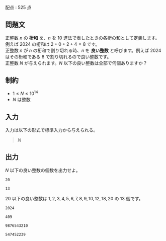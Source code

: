 配点 : $525$ 点

## 問題文

正整数 $n$ の **桁和** を、$n$ を $10$ 進法で表したときの各桁の和として定義します。例えば $2024$ の桁和は $2+0+2+4=8$ です。<br>
正整数 $n$ が $n$ の桁和で割り切れる時、$n$ を **良い整数** と呼びます。例えば $2024$ はその桁和である $8$ で割り切れるので良い整数です。<br>
正整数 $N$ が与えられます。$N$ 以下の良い整数は全部で何個ありますか？

## 制約

- $1 \leq N \leq 10^{14}$
- $N$ は整数

## 入力

入力は以下の形式で標準入力から与えられる。

> $N$

## 出力

$N$ 以下の良い整数の個数を出力せよ。

```input1
20
```

```output1
13
```

$20$ 以下の良い整数は $1,2,3,4,5,6,7,8,9,10,12,18,20$ の $13$ 個です。

```input2
2024
```

```output2
409
```

```input3
9876543210
```

```output3
547452239
```